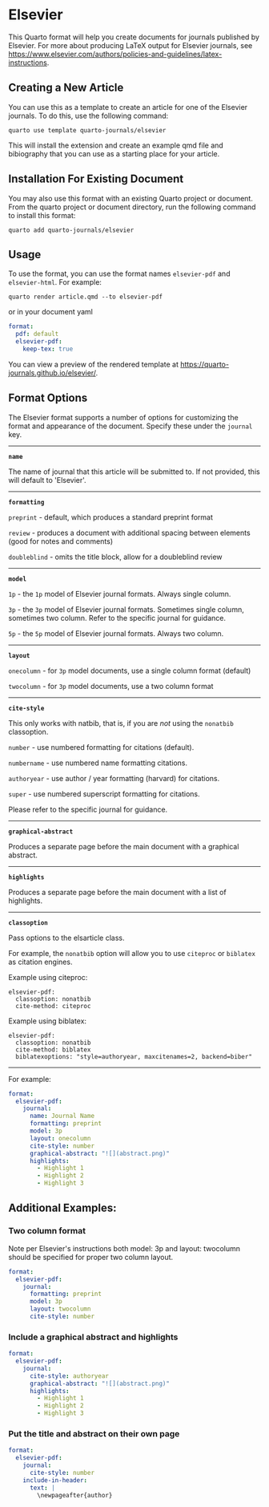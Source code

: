 # Elsevier

This Quarto format will help you create documents for journals published by Elsevier. For more about producing LaTeX output for Elsevier journals, see <https://www.elsevier.com/authors/policies-and-guidelines/latex-instructions>.

## Creating a New Article

You can use this as a template to create an article for one of the Elsevier journals. To do this, use the following command:

`quarto use template quarto-journals/elsevier`

This will install the extension and create an example qmd file and bibiography that you can use as a starting place for your article.

## Installation For Existing Document

You may also use this format with an existing Quarto project or document. From the quarto project or document directory, run the following command to install this format:

`quarto add quarto-journals/elsevier`

## Usage

To use the format, you can use the format names `elsevier-pdf` and `elsevier-html`. For example:

`quarto render article.qmd --to elsevier-pdf`

or in your document yaml

``` yaml
format:
  pdf: default
  elsevier-pdf:
    keep-tex: true    
```

You can view a preview of the rendered template at <https://quarto-journals.github.io/elsevier/>.

## Format Options

The Elsevier format supports a number of options for customizing the format and appearance of the document. Specify these under the `journal` key.

---

**`name`**

The name of journal that this article will be submitted to. If not provided, this will default to 'Elsevier'.

---

**`formatting`**

`preprint` - default, which produces a standard preprint format

`review` - produces a document with additional spacing between elements (good for notes and comments)

`doubleblind` - omits the title block, allow for a doubleblind review

---

**`model`**

`1p` - the `1p` model of Elsevier journal formats. Always single column.

`3p` - the `3p` model of Elsevier journal formats. Sometimes single column, sometimes two column. Refer to the specific journal for guidance.

`5p` - the `5p` model of Elsevier journal formats. Always two column.

---

**`layout`**

`onecolumn` - for `3p` model documents, use a single column format (default)

`twocolumn` - for `3p` model documents, use a two column format

---

**`cite-style`**

This only works with natbib, that is, if you are _not_ using the `nonatbib` classoption.

`number` - use numbered formatting for citations (default).

`numbername` - use numbered name formatting citations.

`authoryear` - use author / year formatting (harvard) for citations.

`super` - use numbered superscript formatting for citations.

Please refer to the specific journal for guidance.

---

**`graphical-abstract`**

Produces a separate page before the main document with a graphical abstract.

---

**`highlights`**

Produces a separate page before the main document with a list of highlights.

---

**`classoption`**

Pass options to the elsarticle class.

For example, the `nonatbib` option will allow you to use `citeproc` or `biblatex` as citation engines.

Example using citeproc:
```
elsevier-pdf:
  classoption: nonatbib
  cite-method: citeproc
```

Example using biblatex:
```
elsevier-pdf:
  classoption: nonatbib
  cite-method: biblatex
  biblatexoptions: "style=authoryear, maxcitenames=2, backend=biber"
```

---

For example:

``` yaml
format:
  elsevier-pdf:
    journal:
      name: Journal Name
      formatting: preprint
      model: 3p
      layout: onecolumn
      cite-style: number
      graphical-abstract: "![](abstract.png)"
      highlights:
        - Highlight 1
        - Highlight 2 
        - Highlight 3
```

## Additional Examples:

### Two column format

Note per Elsevier's instructions both model: 3p and layout: twocolumn should be specified for proper two column layout.

```yaml
format:
  elsevier-pdf:
    journal:
      formatting: preprint
      model: 3p
      layout: twocolumn
      cite-style: number
```      

### Include a graphical abstract and highlights

```yaml
format:
  elsevier-pdf:
    journal:
      cite-style: authoryear
      graphical-abstract: "![](abstract.png)"
      highlights:
        - Highlight 1
        - Highlight 2 
        - Highlight 3
```

### Put the title and abstract on their own page

```yaml
format:
  elsevier-pdf:
    journal:
      cite-style: number
    include-in-header: 
      text: |
        \newpageafter{author}
```
